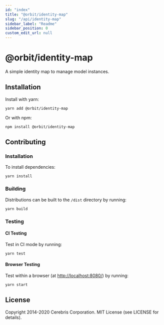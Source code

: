 ```yaml
---
id: "index"
title: "@orbit/identity-map"
slug: "/api/identity-map"
sidebar_label: "Readme"
sidebar_position: 0
custom_edit_url: null
---
```


# @orbit/identity-map

A simple identity map to manage model instances.

## Installation

Install with yarn:

```
yarn add @orbit/identity-map
```

Or with npm:

```
npm install @orbit/identity-map
```

## Contributing

### Installation

To install dependencies:

```
yarn install
```

### Building

Distributions can be built to the `/dist` directory by running:

```
yarn build
```

### Testing

#### CI Testing

Test in CI mode by running:

```
yarn test
```

#### Browser Testing

Test within a browser
(at [http://localhost:8080/](http://localhost:8080/)) by running:

```
yarn start
```

## License

Copyright 2014-2020 Cerebris Corporation. MIT License (see LICENSE for details).
